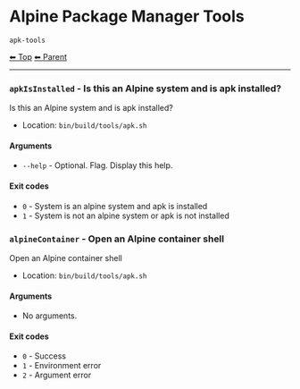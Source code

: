 # Alpine Package Manager Tools

`apk-tools`

<!-- TEMPLATE header 2 -->
[⬅ Top](index.md) [⬅ Parent ](../index.md)
<hr />

### `apkIsInstalled` - Is this an Alpine system and is apk installed?

Is this an Alpine system and is apk installed?

- Location: `bin/build/tools/apk.sh`

#### Arguments

- `--help` - Optional. Flag. Display this help.

#### Exit codes

- `0` - System is an alpine system and apk is installed
- `1` - System is not an alpine system or apk is not installed
### `alpineContainer` - Open an Alpine container shell

Open an Alpine container shell

- Location: `bin/build/tools/apk.sh`

#### Arguments

- No arguments.

#### Exit codes

- `0` - Success
- `1` - Environment error
- `2` - Argument error
